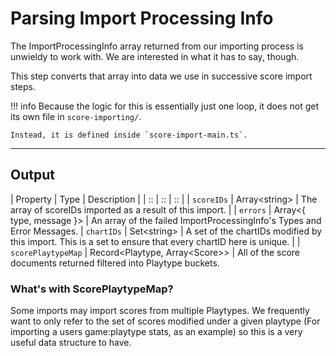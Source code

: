# Parsing Import Processing Info

The ImportProcessingInfo array returned from our
importing process is unwieldy to work with. We are interested
in what it has to say, though.

This step converts that array into data we use
in successive score import steps.

!!! info
	Because the logic for this is essentially just one
	loop, it does not get its own file in `score-importing/`.

	Instead, it is defined inside `score-import-main.ts`.

*****

## Output

| Property | Type | Description |
| :: | :: | :: |
| `scoreIDs` | Array&lt;string&gt; | The array of scoreIDs imported as a result of this import. |
| `errors` | Array&lt;{ type, message }&gt; | An array of the failed ImportProcessingInfo's Types and Error Messages.
| `chartIDs` | Set&lt;string&gt; | A set of the chartIDs modified by this import. This is a set to ensure that every chartID here is unique. |
| `scorePlaytypeMap` | Record&lt;Playtype, Array&lt;Score&gt;&gt; | All of the score documents returned filtered into Playtype buckets.

### What's with ScorePlaytypeMap?

Some imports may import scores from multiple Playtypes. We
frequently want to only refer to the set of scores modified
under a given playtype (For importing a users game:playtype stats, as an example)
so this is a very useful data structure to have.
